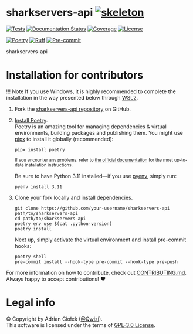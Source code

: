 
# sharkservers-api [![skeleton](https://img.shields.io/badge/57cf553-skeleton?label=%F0%9F%92%80%20bswck/skeleton&labelColor=black&color=grey&link=https%3A//github.com/bswck/skeleton)](https://github.com/bswck/skeleton/tree/57cf553)

[![Tests](https://github.com/Qwizi/sharkservers-api/actions/workflows/test.yml/badge.svg)](https://github.com/Qwizi/sharkservers-api/actions/workflows/test.yml)
[![Documentation Status](https://readthedocs.org/projects/sharkservers-api/badge/?version=latest)](https://sharkservers-api.readthedocs.io/en/latest/?badge=latest)
[![Coverage](https://coverage-badge.samuelcolvin.workers.dev/Qwizi/sharkservers-api.svg)](https://coverage-badge.samuelcolvin.workers.dev/redirect/Qwizi/sharkservers-api)
[![License](https://img.shields.io/github/license/Qwizi/sharkservers-api.svg?label=License)](https://github.com/Qwizi/sharkservers-api/blob/HEAD/LICENSE)

[![Poetry](https://img.shields.io/endpoint?url=https://python-poetry.org/badge/v0.json)](https://python-poetry.org/)
[![Ruff](https://img.shields.io/endpoint?url=https://raw.githubusercontent.com/astral-sh/ruff/main/assets/badge/v2.json)](https://github.com/astral-sh/ruff)
[![Pre-commit](https://img.shields.io/badge/pre--commit-enabled-brightgreen?logo=pre-commit&logoColor=white)](https://github.com/pre-commit/pre-commit)

sharkservers-api

# Installation for contributors


<!--
This section was generated from bswck/skeleton@57cf553.
Instead of changing this particular file, you might want to alter the template:
https://github.com/bswck/skeleton/tree/57cf553/project/%23%25%20if%20docs%20%25%23docs%23%25%20endif%20%25%23/index.md.jinja
-->

!!! Note
    If you use Windows, it is highly recommended to complete the installation in the way presented below through [WSL2](https://learn.microsoft.com/en-us/windows/wsl/install).



1.  Fork the [sharkservers-api repository](https://github.com/Qwizi/sharkservers-api) on GitHub.

1.  [Install Poetry](https://python-poetry.org/docs/#installation).<br/>
    Poetry is an amazing tool for managing dependencies & virtual environments, building packages and publishing them.
    You might use [pipx](https://github.com/pypa/pipx#readme) to install it globally (recommended):

    ```shell
    pipx install poetry
    ```

    <sub>If you encounter any problems, refer to [the official documentation](https://python-poetry.org/docs/#installation) for the most up-to-date installation instructions.</sub>

    Be sure to have Python 3.11 installed—if you use [pyenv](https://github.com/pyenv/pyenv#readme), simply run:

    ```shell
    pyenv install 3.11
    ```

1.  Clone your fork locally and install dependencies.

    ```shell
    git clone https://github.com/your-username/sharkservers-api path/to/sharkservers-api
    cd path/to/sharkservers-api
    poetry env use $(cat .python-version)
    poetry install
    ```

    Next up, simply activate the virtual environment and install pre-commit hooks:

    ```shell
    poetry shell
    pre-commit install --hook-type pre-commit --hook-type pre-push
    ```

For more information on how to contribute, check out [CONTRIBUTING.md](https://github.com/Qwizi/sharkservers-api/blob/HEAD/CONTRIBUTING.md).<br/>
Always happy to accept contributions! ❤️


# Legal info
© Copyright by Adrian Ciołek ([@Qwizi](https://github.com/Qwizi)).
<br />This software is licensed under the terms of [GPL-3.0 License](https://github.com/Qwizi/sharkservers-api/blob/HEAD/LICENSE).
